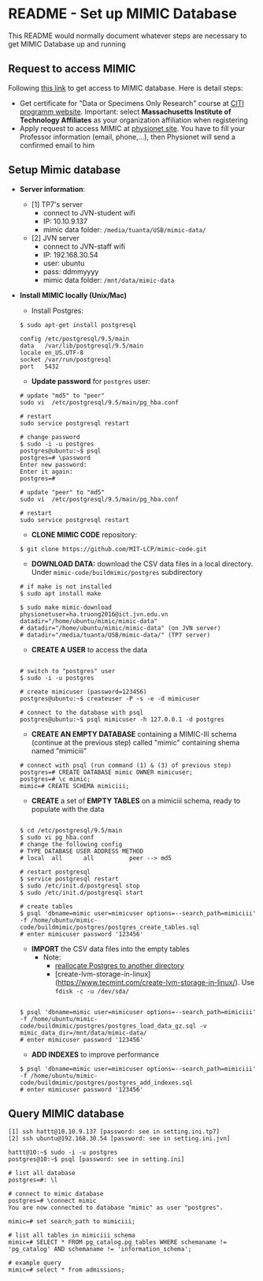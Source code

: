 # README - Set up MIMIC Database #

This README would normally document whatever steps are necessary to get MIMIC Database up and running

## Request to access MIMIC

Following [this link]( https://mimic.physionet.org/gettingstarted/access/) to get access to MIMIC database. Here is detail steps:

- Get certificate for "Data or Specimens Only Research" course at [CITI programm website](https://www.citiprogram.org/index.cfm?pageID=154&icat=0&ac=0). Important: select **Massachusetts Institute of Technology Affiliates** as your organization affiliation when registering
- Apply request to access MIMIC at [physionet site](https://physionet.org/works/MIMICIIIClinicalDatabase/access.shtml). You have to fill your Professor information (email, phone,...), then Physionet will send a confirmed email to him

## Setup Mimic database
- **Server information**:
    +  [1] TP7's server
        * connect to JVN-student wifi
        * IP: 10.10.9.137
        * mimic data folder: ```/media/tuanta/USB/mimic-data/```
    +  [2] JVN server
        * connect to JVN-staff wifi
        * IP: 192.168.30.54
        * user: ubuntu
        * pass: ddmmyyyy
        * mimic data folder: ```/mnt/data/mimic-data```

- **Install MIMIC locally (Unix/Mac)**
    + Install Postgres:

    ```
    $ sudo apt-get install postgresql

    config /etc/postgresql/9.5/main
    data   /var/lib/postgresql/9.5/main
    locale en_US.UTF-8
    socket /var/run/postgresql
    port   5432
    ```

    +  **Update password** for `postgres` user:

    ```
    # update "md5" to "peer"
    sudo vi  /etc/postgresql/9.5/main/pg_hba.conf

    # restart
    sudo service postgresql restart

    # change password
    $ sudo -i -u postgres
    postgres@ubuntu:~$ psql
    postgres=# \password
    Enter new password:
    Enter it again:
    postgres=#

    # update "peer" to "md5"
    sudo vi  /etc/postgresql/9.5/main/pg_hba.conf

    # restart
    sudo service postgresql restart
    ```

    +  **CLONE MIMIC CODE** repository: 
    ```
    $ git clone https://github.com/MIT-LCP/mimic-code.git
    ```

    + **DOWNLOAD DATA:** download the CSV data files in a local directory. Under ```mimic-code/buildmimic/postgres``` subdirectory 
    
    ```
    # if make is not installed
    $ sudo apt install make

    $ sudo make mimic-download physionetuser=ha.truong2016@ict.jvn.edu.vn datadir="/home/ubuntu/mimic/mimic-data"
    # datadir="/home/ubuntu/mimic/mimic-data" (on JVN server)
    # datadir="/media/tuanta/USB/mimic-data/" (TP7 server)

    ```

    + **CREATE A USER** to access the data
    ```

    # switch to "postgres" user
    $ sudo -i -u postgres
                    
    # create mimicuser (password=123456)
    postgres@ubuntu:~$ createuser -P -s -e -d mimicuser

    # connect to the database with psql
    postgres@ubuntu:~$ psql mimicuser -h 127.0.0.1 -d postgres

    ```

    + **CREATE AN EMPTY DATABASE** containing a MIMIC-III schema (continue at the previous step) called "mimic" containing shema named "mimiciii"
            
    ```
    # connect with psql (run command (1) & (3) of previous step)
    postgres=# CREATE DATABASE mimic OWNER mimicuser;
    postgres=# \c mimic;
    mimic=# CREATE SCHEMA mimiciii;
    ```

    + **CREATE** a set of **EMPTY TABLES** on a mimiciii schema, ready to populate with the data
        
    ```

    $ cd /etc/postgresql/9.5/main
    $ sudo vi pg_hba.conf
    # change the following config
    # TYPE DATABASE USER ADDRESS METHOD
    # local  all      all          peer --> md5

    # restart postgresql
    $ service postgresql restart
    $ sudo /etc/init.d/postgresql stop
    $ sudo /etc/init.d/postgresql start

    # create tables
    $ psql 'dbname=mimic user=mimicuser options=--search_path=mimiciii' -f /home/ubuntu/mimic-code/buildmimic/postgres/postgres_create_tables.sql
    # enter mimicuser password '123456'

    ```
        
    + **IMPORT** the CSV data files into the empty tables
        * Note: 
            *  [reallocate Postgres to another directory](https://www.digitalocean.com/community/tutorials/how-to-move-a-postgresql-data-directory-to-a-new-location-on-ubuntu-16-04)
            *  [create-lvm-storage-in-linux] (https://www.tecmint.com/create-lvm-storage-in-linux/). Use ```fdisk -c -u /dev/sda/```
            
    ```

    $ psql 'dbname=mimic user=mimicuser options=--search_path=mimiciii' -f /home/ubuntu/mimic-code/buildmimic/postgres/postgres_load_data_gz.sql -v mimic_data_dir=/mnt/data/mimic-data/
    # enter mimicuser password '123456'

    ```

    + **ADD INDEXES** to improve performance

    ```
    $ psql 'dbname=mimic user=mimicuser options=--search_path=mimiciii' -f /home/ubuntu/mimic-code/buildmimic/postgres/postgres_add_indexes.sql
    # enter mimicuser password '123456'
    ```

## Query MIMIC database

    [1] ssh hattt@10.10.9.137 [password: see in setting.ini.tp7]
    [2] ssh ubuntu@192.168.30.54 [password: see in setting.ini.jvn]

    hattt@10:~$ sudo -i -u postgres
    postgres@10:~$ psql [password: see in setting.ini]

    # list all database
    postgres=#: \l

    # connect to mimic database
    postgres=# \connect mimic
    You are now connected to database "mimic" as user "postgres".

    mimic=# set search_path to mimiciii;

    # list all tables in mimiciii schema
    mimic=# SELECT * FROM pg_catalog.pg_tables WHERE schemaname != 'pg_catalog' AND schemaname != 'information_schema';

    # example query
    mimic=# select * from admissions;
